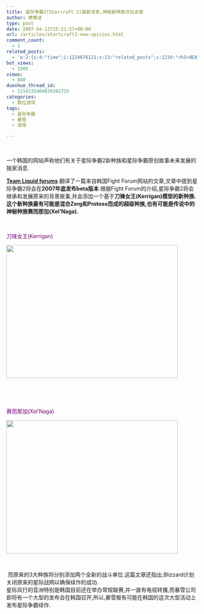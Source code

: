 ```yaml
---
title: 星际争霸2(Starcraft 2)最新消息,神秘新种族浮出水面
author: 摩摩诘
type: post
date: 2007-04-13T15:21:57+00:00
url: /articles/startcraft2-new-spicies.html
comment_count:
  - 1
related_posts:
  - 'a:2:{s:4:"time";i:1224876121;s:13:"related_posts";s:1234:"<h3>相关日志</h3><ul class="related_post"><li><a href="http://www.digglife.cn/articles/hardest-game.html" title="世界上最难的游戏">世界上最难的游戏</a></li><li><a href="http://www.digglife.cn/articles/waste-time-beffddlr.html" title="在线自作拼图游戏:befuddlr">在线自作拼图游戏:befuddlr</a></li><li><a href="http://www.digglife.cn/articles/physics-emulator-box2dflashas3.html" title="在Flash里模拟物理运动:Box2DFlashAS3">在Flash里模拟物理运动:Box2DFlashAS3</a></li><li><a href="http://www.digglife.cn/articles/google-earth-social-networking.html" title="Google Earth年内推出虚拟世界服务?">Google Earth年内推出虚拟世界服务?</a></li><li><a href="http://www.digglife.cn/articles/google-earth-flight-simulator.html" title="Google Earth的复活节彩蛋:模拟飞行">Google Earth的复活节彩蛋:模拟飞行</a></li><li><a href="http://www.digglife.cn/articles/google-search-engine-for-ringtones.html" title="Google将发布手机铃声搜索">Google将发布手机铃声搜索</a></li><li><a href="http://www.digglife.cn/articles/famicom-soft-top-10.html" title="红白机纪念日:红白机游戏 TOP 10">红白机纪念日:红白机游戏 TOP 10</a></li></ul>";}'
bot_views:
  - 1505
views:
  - 840
duoshuo_thread_id:
  - 1154125469839261725
categories:
  - 数位游戏
tags:
  - 星际争霸
  - 暴雪
  - 游戏

---
```

</p> 

&nbsp; 

一个韩国的网站声称他们有关于星际争霸2新种族和星际争霸原创故事未来发展的独家消息. 

[**Team Liquid forums**][1] 翻译了一篇来自韩国Fight Forum网站的文章,文章中提到星际争霸2将会在**2007年底发布beta版本**.根据Fight Forum的介绍,星际争霸2将会继承和发展原来的背景故事,并会添加一个基于**刀锋女王(Kerrigan)**模型的新种族.这个新种族最有可能是混合Zerg和Protoss而成的超级种族,也有可能是传说中的神秘种族**赛而那加(Xel&#8217;Naga).**

&nbsp;

<font color="#800080">刀锋女王(Kerrigan)</font>

<a href="https://www.digglife.net/wp-content/uploads/3/379/2007/04/WindowsLiveWriter/2Starcraft2_11F89/Starcraft-Sarah-Kerrigan%5B10%5D.jpg" atomicselection="true"><img style="border-right: 0px; border-top: 0px; border-left: 0px; border-bottom: 0px" height="350" src="https://www.digglife.net/wp-content/uploads/3/379/2007/04/WindowsLiveWriter/2Starcraft2_11F89/Starcraft-Sarah-Kerrigan_thumb%5B8%5D.jpg" width="450" border="0" /></a> 

&nbsp;

&nbsp;

<font color="#800080">赛而那加(Xel&#8217;Naga)</font>

<a href="https://www.digglife.net/wp-content/uploads/3/379/2007/04/WindowsLiveWriter/2Starcraft2_11F89/xelnaga%5B6%5D.jpg" atomicselection="true"><img style="border-right: 0px; border-top: 0px; border-left: 0px; border-bottom: 0px" height="350" src="https://www.digglife.net/wp-content/uploads/3/379/2007/04/WindowsLiveWriter/2Starcraft2_11F89/xelnaga_thumb%5B4%5D.jpg" width="450" border="0" /></a> 

&nbsp;

&nbsp;而原来的3大种族将分别添加两个全新的战斗单位.这篇文章还指出,Blizzard计划关闭原来的星际战网以确保续作的成功.  
星际风行的亚洲特别是韩国目前还在举办常规联赛,并一直有电视转播,而暴雪公司即将有一个大型的发布会在韩国召开,所以,暴雪极有可能在韩国的这次大型活动上发布星际争霸续作.

 [1]: http://www.teamliquid.net/forum/viewmessage.php?topic_id=51768
